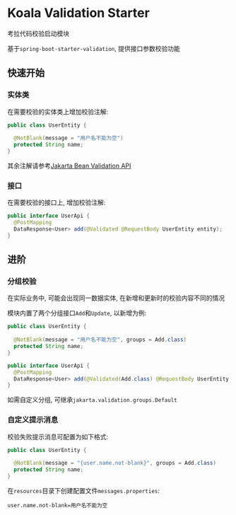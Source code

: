 # Koala Validation Starter

考拉代码校验启动模块

基于`spring-boot-starter-validation`, 提供接口参数校验功能

## 快速开始

### 实体类

在需要校验的实体类上增加校验注解:

```java
public class UserEntity {
    
  @NotBlank(message = "用户名不能为空")
  protected String name;
}
```

其余注解请参考[Jakarta Bean Validation API](https://jakarta.ee/specifications/bean-validation/3.0/apidocs/jakarta/validation/constraints/package-summary.html)

### 接口

在需要校验的接口上, 增加校验注解:

```java
public interface UserApi {
  @PostMapping
  DataResponse<User> add(@Validated @RequestBody UserEntity entity);
}
```

## 进阶

### 分组校验

在实际业务中, 可能会出现同一数据实体, 在新增和更新时的校验内容不同的情况

模块内置了两个分组接口`Add`和`Update`, 以新增为例:

```java
public class UserEntity {
    
  @NotBlank(message = "用户名不能为空", groups = Add.class)
  protected String name;
}

public interface UserApi {
  @PostMapping
  DataResponse<User> add(@Validated(Add.class) @RequestBody UserEntity entity);
}
```

如需自定义分组, 可继承`jakarta.validation.groups.Default`

### 自定义提示消息

校验失败提示消息可配置为如下格式:

```java
public class UserEntity {
    
  @NotBlank(message = "{user.name.not-blank}", groups = Add.class)
  protected String name;
}
```

在`resources`目录下创建配置文件`messages.properties`:

```properties
user.name.not-blank=用户名不能为空
```

